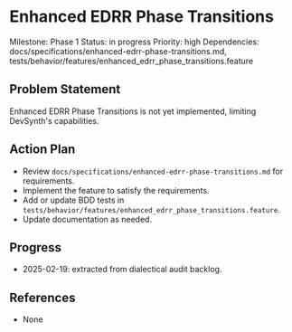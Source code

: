 # Enhanced EDRR Phase Transitions
Milestone: Phase 1
Status: in progress
Priority: high
Dependencies: docs/specifications/enhanced-edrr-phase-transitions.md, tests/behavior/features/enhanced_edrr_phase_transitions.feature

## Problem Statement
Enhanced EDRR Phase Transitions is not yet implemented, limiting DevSynth's capabilities.


## Action Plan
- Review `docs/specifications/enhanced-edrr-phase-transitions.md` for requirements.
- Implement the feature to satisfy the requirements.
- Add or update BDD tests in `tests/behavior/features/enhanced_edrr_phase_transitions.feature`.
- Update documentation as needed.

## Progress
- 2025-02-19: extracted from dialectical audit backlog.

## References
- None
